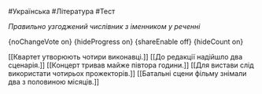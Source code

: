 #Українська #Література #Тест

*Правильно узгоджений числівник з іменником у реченні*

{noChangeVote on}
{hideProgress on}
{shareEnable off}
{hideCount on}

[[Квартет утворюють чотири виконавці.]]
[[До редакції надійшло два сценарія.]]
[[Концерт тривав майже півтора години.]]
[[Для вистави слід використати чотирьох прожекторів.]]
[[Батальні сцени фільму знімали два з половиною місяців.]]
